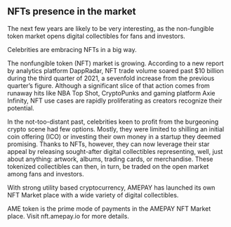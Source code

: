## NFTs presence in the market

The next few years are likely to be very interesting, as the non-fungible token market opens digital collectibles for fans and investors.

Celebrities are embracing NFTs in a big way.

The nonfungible token (NFT) market is growing. According to a new report by analytics platform DappRadar, NFT trade volume soared past $10 billion during the third quarter of 2021, a sevenfold increase from the previous quarter’s figure. Although a significant slice of that action comes from runaway hits like NBA Top Shot, CryptoPunks and gaming platform Axie Infinity, NFT use cases are rapidly proliferating as creators recognize their potential.

In the not-too-distant past, celebrities keen to profit from the burgeoning crypto scene had few options. Mostly, they were limited to shilling an initial coin offering (ICO) or investing their own money in a startup they deemed promising. Thanks to NFTs, however, they can now leverage their star appeal by releasing sought-after digital collectibles representing, well, just about anything: artwork, albums, trading cards, or merchandise. These tokenized collectibles can then, in turn, be traded on the open market among fans and investors.

With strong utility based cryptocurrency, AMEPAY has launched its own NFT Market place with a wide variety of digital collectibles.

AME token is the prime mode of payments in the AMEPAY NFT Market place. Visit nft.amepay.io for more details.
